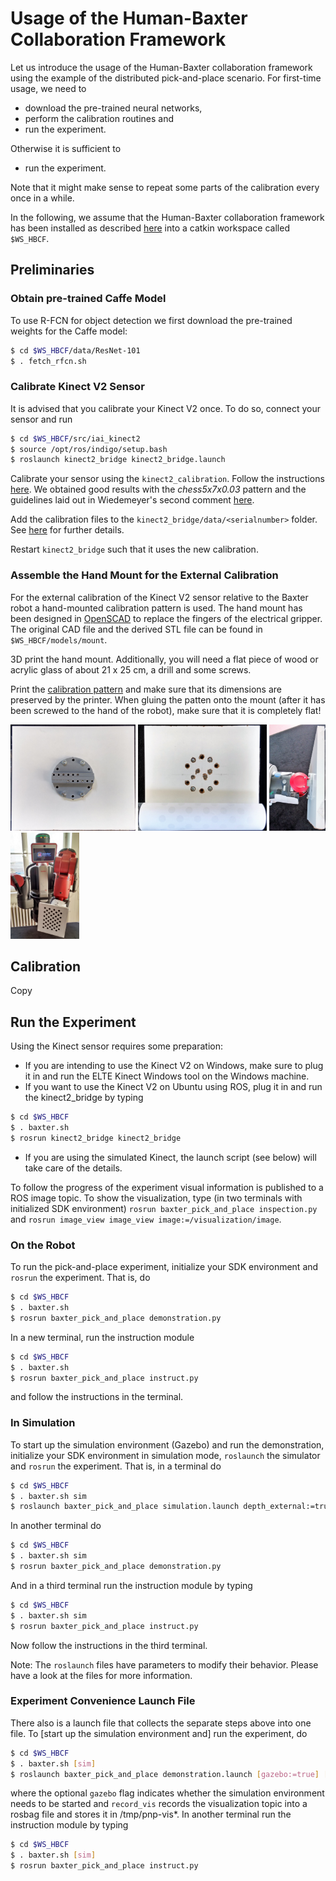 # Usage of the Human-Baxter Collaboration Framework

Let us introduce the usage of the Human-Baxter collaboration framework using the example of the distributed pick-and-place scenario.
For first-time usage, we need to
- download the pre-trained neural networks,
- perform the calibration routines and
- run the experiment.

Otherwise it is sufficient to 
- run the experiment.

Note that it might make sense to repeat some parts of the calibration every once in a while.


In the following, we assume that the Human-Baxter collaboration framework has been installed as described [here](../install.md) into a catkin workspace called `$WS_HBCF`.  


## Preliminaries


### Obtain pre-trained Caffe Model

To use R-FCN for object detection we first download the pre-trained weights for the Caffe model:
```bash
$ cd $WS_HBCF/data/ResNet-101
$ . fetch_rfcn.sh
```


### Calibrate Kinect V2 Sensor

It is advised that you calibrate your Kinect V2 once.
To do so, connect your sensor and run
```bash
$ cd $WS_HBCF/src/iai_kinect2
$ source /opt/ros/indigo/setup.bash
$ roslaunch kinect2_bridge kinect2_bridge.launch
```

Calibrate your sensor using the `kinect2_calibration`.
Follow the instructions [here](https://github.com/code-iai/iai_kinect2/tree/master/kinect2_calibration).
We obtained good results with the *chess5x7x0.03* pattern and the guidelines laid out in Wiedemeyer's second comment [here](https://github.com/code-iai/iai_kinect2/issues/311).

Add the calibration files to the `kinect2_bridge/data/<serialnumber>` folder.
See [here](https://github.com/code-iai/iai_kinect2/tree/master/kinect2_bridge#first-steps) for further details.

Restart `kinect2_bridge` such that it uses the new calibration.


### Assemble the Hand Mount for the External Calibration
For the external calibration of the Kinect V2 sensor relative to the Baxter robot a hand-mounted calibration pattern is used.
The hand mount has been designed in [OpenSCAD](http://www.openscad.org/) to replace the fingers of the electrical gripper.
The original CAD file and the derived STL file can be found in `$WS_HBCF/models/mount`.

3D print the hand mount.
Additionally, you will need a flat piece of wood or acrylic glass of about 21 x 25 cm, a drill and some screws.

Print the [calibration pattern](http://docs.opencv.org/2.4.13/_downloads/acircles_pattern.png) and make sure that its dimensions are preserved by the printer.
When gluing the patten onto the mount (after it has been screwed to the hand of the robot), make sure that it is completely flat! 

<img src="../models/mount/mount-back.jpg" alt="Image of back side of hand mount" width="200" height="170">
<img src="../models/mount/mount-front.jpg" alt="Image of front side of hand mount" width="206" height="170">
<img src="../models/mount/mounted.jpg" alt="Image of mounted hand mount" width="90" height="170">
<img src="../models/mount/mount-pattern.jpg" alt="Image of hand mount with calibration pattern" width="110" height="170">


## Calibration

Copy 


## Run the Experiment

Using the Kinect sensor requires some preparation:
- If you are intending to use the Kinect V2 on Windows, make sure to plug it in and run the ELTE Kinect Windows tool on the Windows machine.
- If you want to use the Kinect V2 on Ubuntu using ROS, plug it in and run the kinect2_bridge by typing
```bash
$ cd $WS_HBCF
$ . baxter.sh
$ rosrun kinect2_bridge kinect2_bridge
```
- If you are using the simulated Kinect, the launch script (see below) will take care of the details.


To follow the progress of the experiment visual information is published to a ROS image topic.
To show the visualization, type (in two terminals with initialized SDK environment) `rosrun baxter_pick_and_place inspection.py` and `rosrun image_view image_view image:=/visualization/image`.


### On the Robot

To run the pick-and-place experiment, initialize your SDK environment and `rosrun` the experiment.
That is, do
```bash
$ cd $WS_HBCF
$ . baxter.sh
$ rosrun baxter_pick_and_place demonstration.py
```
In a new terminal, run the instruction module
```bash
$ cd $WS_HBCF
$ . baxter.sh
$ rosrun baxter_pick_and_place instruct.py
```
and follow the instructions in the terminal.


### In Simulation

To start up the simulation environment (Gazebo) and run the demonstration, 
initialize your SDK environment in simulation mode, `roslaunch` the simulator
and `rosrun` the experiment.
That is, in a terminal do
```bash
$ cd $WS_HBCF
$ . baxter.sh sim
$ roslaunch baxter_pick_and_place simulation.launch depth_external:=true
```
In another terminal do
```bash
$ cd $WS_HBCF
$ . baxter.sh sim
$ rosrun baxter_pick_and_place demonstration.py
```
And in a third terminal run the instruction module by typing
```bash
$ cd $WS_HBCF
$ . baxter.sh sim
$ rosrun baxter_pick_and_place instruct.py
```
Now follow the instructions in the third terminal.

Note: The `roslaunch` files have parameters to modify their behavior. Please
have a look at the files for more information.


### Experiment Convenience Launch File

There also is a launch file that collects the separate steps above into
one file.
To [start up the simulation environment and] run the experiment, do
```bash
$ cd $WS_HBCF
$ . baxter.sh [sim]
$ roslaunch baxter_pick_and_place demonstration.launch [gazebo:=true] [record_vis:=true]
```
where the optional `gazebo` flag indicates whether the simulation environment needs to be started and `record_vis` records the visualization topic into a rosbag file and stores it in /tmp/pnp-vis*.
In another terminal run the instruction module by typing
```bash
$ cd $WS_HBCF
$ . baxter.sh [sim]
$ rosrun baxter_pick_and_place instruct.py
```

